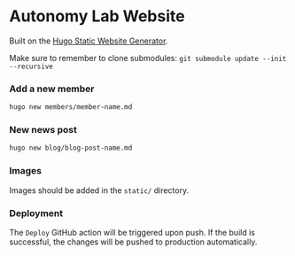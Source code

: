 # Autonomy Lab Website

Built on the [Hugo Static Website Generator](https://gohugo.io).

Make sure to remember to clone submodules: `git submodule update --init --recursive`

### Add a new member

```bash
hugo new members/member-name.md
```

### New news post

```bash
hugo new blog/blog-post-name.md
```

### Images

Images should be added in the `static/` directory.

### Deployment

The `Deploy` GitHub action will be triggered upon push. If the build is successful, the changes will be pushed to production automatically.

